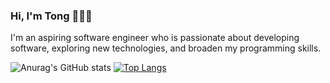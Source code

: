 ### Hi, I'm Tong 👋👨‍💻

I'm an aspiring software engineer who is passionate about developing software, exploring new technologies, and broaden my programming skills.

![Anurag's GitHub stats](https://github-readme-stats.vercel.app/api?username=TongYang-tech&show_icons=true&theme=tokyonight) [![Top Langs](https://github-readme-stats.vercel.app/api/top-langs/?username=TongYang-tech&hide_progress=true&theme=tokyonight)](https://github.com/anuraghazra/github-readme-stats)

